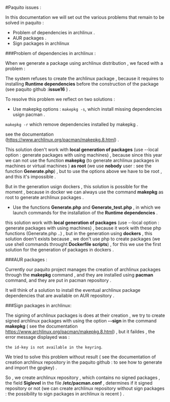 #Paquito issues :

In this documentation we will set out the various problems that remain to be solved in paquito :

* Problem of dependencies in archlinux .
* AUR packages .
* Sign packages in archlinux


###Problem of dependencies in archlinux :

When we generate a package using archlinux distribution , we faced with a problem :

The system refuses to create the archlinux package , because it requires to installing  **Runtime dependencies** before the construction of the package (see paquito github :**issue16** ) .

To resolve this problem we reflect on two solutions :

* Use makepkg options : 
`makepkg -s`, which install missing dependencies usign pacman .

`makepkg -r` which remove dependencies installed by makepkg .

see the documentation (https://www.archlinux.org/pacman/makepkg.8.html) .

This solution doen't work with **local generation of packages** (use --local option : generate packages with using machines) , because since this year we can not use the function **makepkg** (to generate archlinux packages in machines or virtual machines ) **as root** (we use **nobody** user : see the function **Generate.php**) , but to use the options above we have to be root , and this it's impossible .

But in the generation usign dockers , this solution is possible for the moment , because in docker we can always use the command **makepkg** as root to generate archlinux packages .

* Use the functions **Generate.php** and **Generate_test.php** , in which we launch commands for the installation of the **Runtime dependencies** .

this solution work with **local generation of packages** (use --local option : generate packages with using machines) , because it work with these php functions (Generate.php ..) , but in the generation using **dockers** , this solution doen't exists because , we don't use php to create packages (we use shell commands throught **Dockerfile scripts**) , for this we use the first solution for the generation of packages in dockers .
 

###AUR packages :

Currently our paquito project manages the creation of archlinux packages through the **makepkg** command , and they are installed using **pacman** command, and they are put in pacman repository .

It will think of a solution to install the eventual archlinux package dependencies that are available on AUR repository .


###Sign packages in archlinux:

The signing of archlinux packages is does at their creation , we try to create signed archlinux packages with using the option **--sign** in the command **makepkg** ( see the documentation https://www.archlinux.org/pacman/makepkg.8.html) , but it faildes , the error message displayed was :

`the id-key is not available in the keyring`.

We tried to solve this problem without result ( see the documentation of creation archlinux repository in the paquito github : to see how to generate and import the gpgkey) .

So , we create archlinux repository , which contains no signed packages , the field **Siglevel** in the file **/etc/pacman.conf** , determines if it signed repository or not (we can create archlinux repository without sign packages : the possibility to sign packages in archlinux is recent ) .

